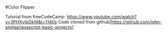 #Color Flipper

Tutorial from freeCodeCamp: https://www.youtube.com/watch?v=3PHXvlpOkf4&t=1140s
Code cloned from github[https://github.com/john-smilga/javascript-basic-projects]
